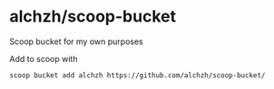 # alchzh/scoop-bucket
Scoop bucket for my own purposes

Add to scoop with
```
scoop bucket add alchzh https://github.com/alchzh/scoop-bucket/
```
